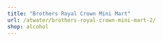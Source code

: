 ```yaml
---
title: "Brothers Royal Crown Mini Mart"
url: /atwater/brothers-royal-crown-mini-mart-2/
shop: alcohol
---
```


